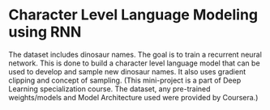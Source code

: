 # Character Level Language Modeling using RNN
The dataset includes dinosaur names. The goal is to train a recurrent neural network. This is done to build a character level language model that can be used to develop and sample new dinosaur names.
It also uses gradient clipping and concept of sampling.
(This mini-project is a part of Deep Learning specialization course. The dataset, any pre-trained weights/models and Model Architecture used were provided by Coursera.)

